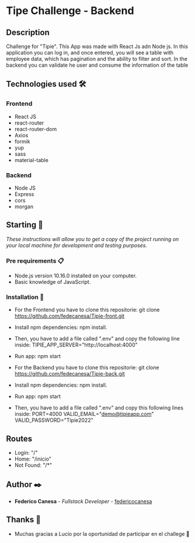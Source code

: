 # Tipe Challenge - Backend

## Description

Challenge for "Tipie". This App was made with React Js adn Node js. In this application you can log in, and once entered, you will see a table with employee data, which has pagination and the ability to filter and sort. In the backend you can validate he user and consume the information of the table

## Technologies used 🛠️

### Frontend

- React JS
- react-router
- react-router-dom
- Axios
- formik
- yup
- sass
- material-table

### Backend

- Node JS
- Express
- cors
- morgan

## Starting 🚀

_These instructions will allow you to get a copy of the project running on your local machine for development and testing purposes._

### Pre requirements 📋

- Node.js version 10.16.0 installed on your computer.
- Basic knowledge of JavaScript.

### Installation 🔧

- For the Frontend you have to clone this repositorie: git clone https://github.com/fedecanesa/Tipie-front.git
- Install npm dependencies: npm install.
- Then, you have to add a file called ".env" and copy the following line inside: TIPIE_APP_SERVER="http://localhost:4000"
- Run app: npm start

- For the Backend you have to clone this repositorie: git clone https://github.com/fedecanesa/Tipie-back.git
- Install npm dependencies: npm install.
- Run app: npm start
- Then, you have to add a file called ".env" and copy this following lines inside:
  PORT=4000
  VALID_EMAIL="demo@tipieapp.com"
  VALID_PASSWORD="Tipie2022"

## Routes

- Login: "/"
- Home: "/inicio"
- Not Found: "/\*"

## Author ✒️

- **Federico Canesa** - _Fullstack Developer_ - [federicocanesa](https://github.com/fedecanesa)

## Thanks 🎁

- Muchas gracias a Lucio por la oportunidad de participar en el challege 📢
